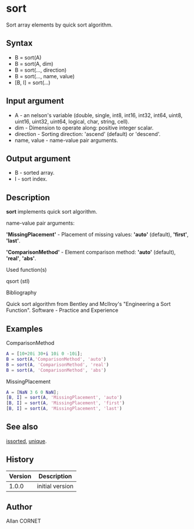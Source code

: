 # sort

Sort array elements by quick sort algorithm.

## Syntax

- B = sort(A)
- B = sort(A, dim)
- B = sort(..., direction)
- B = sort(..., name, value)
- [B, I] = sort(...)

## Input argument

- A - an nelson's variable (double, single, int8, int16, int32, int64, uint8, uint16, uint32, uint64, logical, char, string, cell).
- dim - Dimension to operate along: positive integer scalar.
- direction - Sorting direction: 'ascend' (default) or 'descend'.
- name, value - name-value pair arguments.

## Output argument

- B - sorted array.
- I - sort index.

## Description

  <p><b>sort</b> implements quick sort algorithm.</p>
  <p>name-value pair arguments:</p>
  <p><b>'MissingPlacement'</b> - Placement of missing values: <b>'auto'</b> (default), <b>'first'</b>, <b>'last'</b>.</p>
  <p><b>'ComparisonMethod'</b> - Element comparison method: <b>'auto'</b> (default), <b>'real'</b>, <b>'abs'</b>.</p>

Used function(s)

qsort (stl)

Bibliography

Quick sort algorithm from Bentley and McIlroy's "Engineering a Sort Function". Software - Practice and Experience

## Examples

ComparisonMethod

```matlab
A = [10+20i 30+i 10i 0 -10i];
B = sort(A,'ComparisonMethod', 'auto')
B = sort(A, 'ComparisonMethod', 'real')
B = sort(A, 'ComparisonMethod', 'abs')
```

MissingPlacement

```matlab
A = [NaN 3 6 0 NaN];
[B, I] = sort(A, 'MissingPlacement', 'auto')
[B, I] = sort(A, 'MissingPlacement', 'first')
[B, I] = sort(A, 'MissingPlacement', 'last')
```

## See also

[issorted](issorted.md), [unique](unique.md).

## History

| Version | Description     |
| ------- | --------------- |
| 1.0.0   | initial version |

## Author

Allan CORNET
